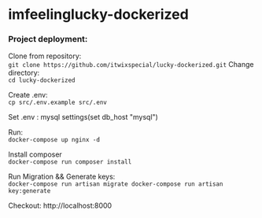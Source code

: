 # imfeelinglucky-dockerized

<h3>Project deployment: </h3>

Clone from repository: <br>
``
git clone https://github.com/itwixspecial/lucky-dockerized.git
``
Change directory:<br>
``
cd lucky-dockerized
``

Create .env:<br>
``
cp src/.env.example src/.env
``

Set .env : mysql settings(set db_host "mysql")


Run: <br>
``
docker-compose up nginx -d
``

Install composer <br>
``
docker-compose run composer install
``


Run Migration && Generate keys:<br>
``
docker-compose run artisan migrate
docker-compose run artisan key:generate   
``


Checkout:
http://localhost:8000
